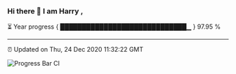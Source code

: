### Hi there 👋 I am Harry , 

⏳ Year progress { █████████████████████████████▁ } 97.95 %

---

⏰ Updated on Thu, 24 Dec 2020 11:32:22 GMT

![Progress Bar CI](https://github.com/duykhang68/duykhang68/workflows/Progress%20Bar%20CI/badge.svg)
